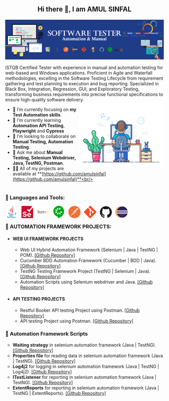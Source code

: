 <h2><p align="center">Hi there 👋, I am AMUL SINFAL</p></h2>
<!--<p align="left"> <img src="https://github.com/amulsinfal/amulsinfal/blob/main/AboutBanner.png" alt="amulsinfal" /> </p> -->
<p align="left"><img src="https://github.com/amulsinfal/amulsinfal/blob/main/AboutBanner.png" alt="amulsinfal"/></p>
ISTQB Certified Tester with experience in manual and automation testing for web-based and Windows applications. Proficient in Agile and Waterfall methodologies, excelling in the Software Testing Lifecycle from requirement gathering and test planning to execution and bug reporting. Specialized in Black Box, Integration, Regression, GUI, and Exploratory Testing, transforming business requirements into precise functional specifications to ensure high-quality software delivery.
<img align="right" alt="Coding" width="270" src="https://github.com/amulsinfal/amulsinfal/blob/main/focus-animation.gif" > <br/>

- 🔭 I’m currently focusing on **my Test Automation skills**.<br/>
- 🌱 I’m currently learning **Automation API Testing**, **Playwright** and **Cypress**<br/>
- 👯 I’m looking to collaborate on **Manual Testing, Automation Testing**.<br/>
- 💬 Ask me about **Manual Testing, Selenium Webdriver, Java, TestNG, Postman**.<br/>
- 👨‍💻 All of my projects are available at **[https://github.com/amulsinfal](https://github.com/amulsinfal)**<br/>

#
<h3 align="left">🧰 Languages and Tools:</h3>
<img align="left" alt="Java" width="40px" style="padding-right:10px;" src="https://github.com/amulsinfal/amulsinfal/blob/main/images/java-original.svg?raw=true"/>
<img align="left" alt="Selenium" width="40px" style="padding-right:10px;" src="https://github.com/amulsinfal/amulsinfal/blob/main/images/selenium-original.svg?raw=true"/>
<img align="left" alt="TestNG" width="40px" style="padding-right:10px;" src="https://github.com/amulsinfal/amulsinfal/blob/main/images/testng-icon.png?raw=true"/>
<img align="left" alt="Cucumber" width="40px" style="padding-right:10px;" src="https://github.com/amulsinfal/amulsinfal/blob/main/images/cucumber-plain.svg"/>
<img align="left" alt="Postman" width="40px" style="padding-right:10px;" src="https://github.com/amulsinfal/amulsinfal/blob/main/images/postman-original.svg"/> 
<img align="left" alt="Git" width="40px" style="padding-right:10px;" src="https://github.com/amulsinfal/amulsinfal/blob/main/images/git-original.svg" />
<img align="left" alt="GitHub" width="40px" style="padding-right:10px;" src="https://github.com/amulsinfal/amulsinfal/blob/main/images/github-original.svg" />
<img align="left" alt="Eclipse" width="40px" style="padding-right:10px;" src="https://github.com/amulsinfal/amulsinfal/blob/main/images/eclipse-original.svg" />
<br />

#
<article>
<h3>🔭 AUTOMATION FRAMEWORK PROJECTS: </h3>
  <ul>
  <li><h4>WEB UI FRAMEWORK PROJECTS</h4></li>
    <ul style="list-style-type:circle">
      <li> Web UI Hybrid Automation Framework (Selenium | Java | TestNG | POM). <a href="https://github.com/amulsinfal/Hybrid-selenium-automation-framework-automationexercise.com">[Github Repository]</a> </li>
      <li> Cucumber BDD Automation Framework (Cucumber | BDD | Java). <a href="https://github.com/amulsinfal/cucumber-bdd-framework-saucedemo.com">[Github Repository]</a> </li>
      <li> TestNG Testing Framework Project (TestNG | Selenium | Java). <a href="https://github.com/amulsinfal/TestNG-testing-framework-using-selenium-api">[Github Repository]</a> </li>
      <li> Automation Scripts using Selenium webdriver and Java. <a href="https://github.com/amulsinfal/Automated-test-cases-using-selenium-java-www.automationexercise.com">[Github Repository]</a> </li>
    </ul>
  </ul>
  <ul>
  <li><h4>API TESTING PROJECTS </h4></li>
    <ul style="list-style-type:circle">
      <li> Restful Booker API testing Project using Postman. <a href="https://github.com/amulsinfal/Restful_Booker_API_testing">[Github Repository]</a> </li>  
      <li> API testing Project using Postman. <a href="https://github.com/amulsinfal/postman_api_testing_collections">[Github Repository]</a> </li>
    </ul>	
  </ul>
</article>

<article>
<h3>🔭 Automation Framework Scripts </h3>
  <ul style="list-style-type:circle">
        <li> <b>Waiting strategy</b> in selenium automation framework (Java | TestNG). <a href="https://github.com/amulsinfal/selenium-automation-implementing-selenium-explicit-and-implicit-wait">[Github Repository]</a> </li>
        <li> <b>Properties file</b> for reading data in selenium automation framework (Java | TestNG). <a href="https://github.com/amulsinfal/selenium-automation-reading-data-from-properties-file">[Github Repository]</a> </li>
        <li> <b>Log4j2</b> for logging in selenium automation framework (Java | TestNG | Log4j2). <a href="https://github.com/amulsinfal/selenium-automation-logging-using-log4j2">[Github Repository]</a> </li>
        <li> <b>ITestListener</b> for reporting in selenium automation framework (Java | TestNG). <a href="https://github.com/amulsinfal/selenium-automation-ITestListener-integration">[Github Repository]</a> </li>
        <li> <b>ExtentReports</b> for reporting in selenium automation framework (Java | TestNG | ExtentReports). <a href="https://github.com/amulsinfal/selenium-automation-generating-reports-using-extentreports">[Github Repository]</a> </li>
  </ul>
</article>
